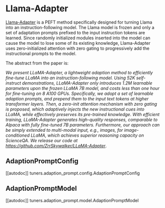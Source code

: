 <!--Copyright 2023 The HuggingFace Team. All rights reserved.

Licensed under the Apache License, Version 2.0 (the "License"); you may not use this file except in compliance with
the License. You may obtain a copy of the License at

http://www.apache.org/licenses/LICENSE-2.0

Unless required by applicable law or agreed to in writing, software distributed under the License is distributed on
an "AS IS" BASIS, WITHOUT WARRANTIES OR CONDITIONS OF ANY KIND, either express or implied. See the License for the
specific language governing permissions and limitations under the License.

⚠️ Note that this file is in Markdown but contain specific syntax for our doc-builder (similar to MDX) that may not be
rendered properly in your Markdown viewer.

-->

# Llama-Adapter

[Llama-Adapter](https://hf.co/papers/2303.16199) is a PEFT method specifically designed for turning Llama into an
instruction-following model. The Llama model is frozen and only a set of adaptation prompts prefixed to the input
instruction tokens are learned. Since randomly initialized modules inserted into the model can cause the model to lose
some of its existing knowledge, Llama-Adapter uses zero-initialized attention with zero gating to progressively add the
instructional prompts to the model.

The abstract from the paper is:

*We present LLaMA-Adapter, a lightweight adaption method to efficiently fine-tune LLaMA into an instruction-following
model. Using 52K self-instruct demonstrations, LLaMA-Adapter only introduces 1.2M learnable parameters upon the frozen
LLaMA 7B model, and costs less than one hour for fine-tuning on 8 A100 GPUs. Specifically, we adopt a set of learnable
adaption prompts, and prepend them to the input text tokens at higher transformer layers. Then, a zero-init attention
mechanism with zero gating is proposed, which adaptively injects the new instructional cues into LLaMA, while
effectively preserves its pre-trained knowledge. With efficient training, LLaMA-Adapter generates high-quality
responses, comparable to Alpaca with fully fine-tuned 7B parameters. Furthermore, our approach can be simply extended to
multi-modal input, e.g., images, for image-conditioned LLaMA, which achieves superior reasoning capacity on ScienceQA.
We release our code at https://github.com/ZrrSkywalker/LLaMA-Adapter*.

## AdaptionPromptConfig

[[autodoc]] tuners.adaption_prompt.config.AdaptionPromptConfig

## AdaptionPromptModel

[[autodoc]] tuners.adaption_prompt.model.AdaptionPromptModel